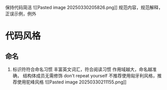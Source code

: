 保持代码简洁
![[Pasted image 20250330205826.png]]
规范内容，规范解释，正误示例，例外
# 代码风格
## 命名
1. 标识符符合命名习惯
	丰富英文词汇，符合阅读习惯
	作用域越大，命名越准确，
	结构体成员无需修饰 don't repeat yourself
	不推荐使用匈牙利风格，推荐使用驼峰风格
		![[Pasted image 20250330211155.png]]
